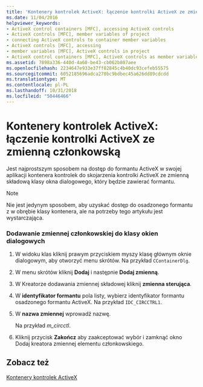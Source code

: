 ```yaml
---
title: 'Kontenery kontrolek ActiveX: łączenie kontrolki ActiveX ze zmienną członkowską'
ms.date: 11/04/2016
helpviewer_keywords:
- ActiveX control containers [MFC], accessing ActiveX controls
- ActiveX controls [MFC], member variables of project
- connecting ActiveX controls to container member variables
- ActiveX controls [MFC], accessing
- member variables [MFC], ActiveX controls in project
- ActiveX control containers [MFC], ActiveX controls as member variables
ms.assetid: 7898a336-440d-4a60-be43-cb062b807aee
ms.openlocfilehash: 2234647e933e37ff82845c4b40dc93cefeb55575
ms.sourcegitcommit: 6052185696adca270bc9bdbec45a626dd89cdcdd
ms.translationtype: MT
ms.contentlocale: pl-PL
ms.lasthandoff: 10/31/2018
ms.locfileid: "50446466"
---
```

# <a name="activex-control-containers-connecting-an-activex-control-to-a-member-variable"></a>Kontenery kontrolek ActiveX: łączenie kontrolki ActiveX ze zmienną członkowską

Jest najprostszym sposobem na dostęp do formantu ActiveX w swojej aplikacji kontenera kontrolek do skojarzenia kontrolki ActiveX ze zmienną składową klasy okna dialogowego, który będzie zawierać formantu.

> [!NOTE]
>  Nie jest jedynym sposobem, aby uzyskać dostęp do osadzonego formantu z w obrębie klasy kontenera, ale na potrzeby tego artykułu jest wystarczająca.

### <a name="adding-a-member-variable-to-the-dialog-class"></a>Dodawanie zmiennej członkowskiej do klasy okien dialogowych

1. W widoku klas kliknij prawym przyciskiem myszy klasę głównym oknie dialogowym, aby otworzyć menu skrótów. Na przykład `CContainerDlg`.

1. W menu skrótów kliknij **Dodaj** i następnie **Dodaj zmienną**.

1. W Kreatorze dodawania zmiennej składowej kliknij **zmienna sterująca**.

1. W **identyfikator formantu** pola listy, wybierz identyfikator formantu osadzonego formantu ActiveX. Na przykład `IDC_CIRCCTRL1`.

1. W **nazwa zmiennej** wprowadź nazwę.

   Na przykład *m_circctl*.

1. Kliknij przycisk **Zakończ** aby zaakceptować wybór i zamknąć okno Dodaj kreatora zmiennej elementu członkowskiego.

## <a name="see-also"></a>Zobacz też

[Kontenery kontrolek ActiveX](../mfc/activex-control-containers.md)

